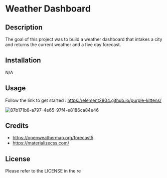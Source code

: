 # Weather Dashboard

## Description

The goal of this project was to build a weather dashboard that intakes a city and returns the current weather and a five day forecast.

## Installation

N/A

## Usage

Follow the link to get started : https://element2804.github.io/purple-kittens/

![87b171b8-a797-4e65-97f4-e8186ca84e46](https://user-images.githubusercontent.com/103654389/229673843-b6b8df99-3287-4050-b2ce-1b1810c7384d.png)

## Credits

- https://openweathermap.org/forecast5
- https://materializecss.com/

## License

Please refer to the LICENSE in the re